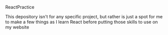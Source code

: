 ReactPractice

This depository isn't for any specific project, but rather is just a spot for me to make a few things as I learn React before putting those skills to use on my website